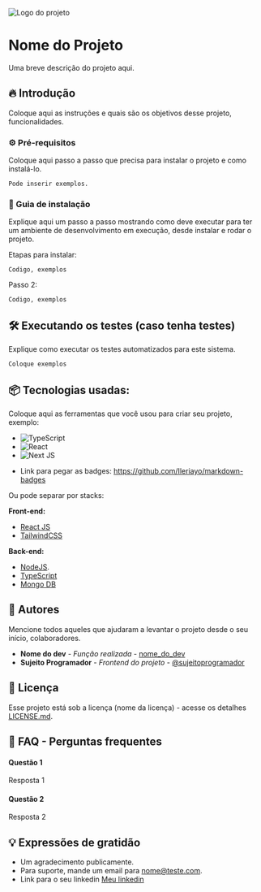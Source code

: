 
![Logo do projeto](https://i.imgur.com/kniMQHu.png)

# Nome do Projeto

Uma breve descrição do projeto aqui.

## 🔥 Introdução

Coloque aqui as instruções e quais são os objetivos desse projeto, funcionalidades.

### ⚙️ Pré-requisitos

Coloque aqui passo a passo que precisa para instalar o projeto e como instalá-lo.

```
Pode inserir exemplos.
```

### 🔨 Guia de instalação

Explique aqui um passo a passo mostrando como deve executar para ter um ambiente de desenvolvimento em execução, desde instalar e rodar o projeto.

Etapas para instalar:

```
Codigo, exemplos
```
Passo 2:
```
Codigo, exemplos
```


## 🛠️ Executando os testes (caso tenha testes)

Explique como executar os testes automatizados para este sistema.

```
Coloque exemplos
```

## 📦 Tecnologias usadas:

Coloque aqui as ferramentas que você usou para criar seu projeto, exemplo:

* ![TypeScript](https://img.shields.io/badge/typescript-%23007ACC.svg?style=for-the-badge&logo=typescript&logoColor=white)
* ![React](https://img.shields.io/badge/react-%2320232a.svg?style=for-the-badge&logo=react&logoColor=%2361DAFB)
* ![Next JS](https://img.shields.io/badge/Next-black?style=for-the-badge&logo=next.js&logoColor=white)

- Link para pegar as badges: https://github.com/Ileriayo/markdown-badges

Ou pode separar por stacks:

**Front-end:**
* [React JS](https://react.dev/)
* [TailwindCSS](https://tailwindcss.com/)

**Back-end:**
* [NodeJS](https://nodejs.org/).
* [TypeScript](https://www.typescriptlang.org/) 
* [Mongo DB](https://mongodb.com/)

## 👷 Autores

Mencione todos aqueles que ajudaram a levantar o projeto desde o seu início, colaboradores.

* **Nome do dev** - *Função realizada* - [nome_do_dev](https://github.com/link_do_Perfil)
* **Sujeito Programador** - *Frontend do projeto* - [@sujeitoprogramador](https://github.com/devfraga)

## 📄 Licença

Esse projeto está sob a licença (nome da licença) - acesse os detalhes [LICENSE.md](https://github.com/link_da_licenca).

## 💭 FAQ - Perguntas frequentes

#### Questão 1

Resposta 1

#### Questão 2

Resposta 2


## 💡 Expressões de gratidão

* Um agradecimento publicamente.
* Para suporte, mande um email para nome@teste.com.
* Link para o seu linkedin [Meu linkedin](https://url_do_link)
